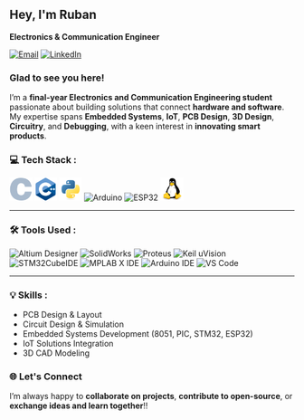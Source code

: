 ## Hey, I'm Ruban

**Electronics & Communication Engineer**  

[![Email](https://img.shields.io/badge/Email-D14836?style=flat&logo=gmail&logoColor=white)](mailto:rubansathaiyah@gmail.com?subject=Hello%20Ruban&body=Hi%20Ruban,%0A%0AI%20want%20to%20connect%20with%20you.)
[![LinkedIn](https://img.shields.io/badge/LinkedIn-0077B5?style=flat&logo=linkedin&logoColor=white)](https://www.linkedin.com/in/ruban05/) 

### Glad to see you here!

 I’m a **final-year Electronics and Communication Engineering student** passionate about building solutions that connect **hardware and software**.  
My expertise spans **Embedded Systems**, **IoT**, **PCB Design**, **3D Design**, **Circuitry**, and **Debugging**, with a keen interest in **innovating smart products**.


### 💻 Tech Stack : 

<p align="left">  
  <img src="https://raw.githubusercontent.com/devicons/devicon/master/icons/c/c-original.svg" alt="C" width="40" height="40"/>  
  <img src="https://raw.githubusercontent.com/devicons/devicon/master/icons/cplusplus/cplusplus-original.svg" alt="C++" width="40" height="40"/>
  <img src="https://raw.githubusercontent.com/devicons/devicon/master/icons/python/python-original.svg" alt="Python" width="40" height="40"/>  
  <img src="https://cdn.jsdelivr.net/gh/devicons/devicon/icons/arduino/arduino-original.svg" alt="Arduino" width="40" height="40"/>  
  <img src="https://cdn.worldvectorlogo.com/logos/espressif-systems.svg" alt="ESP32" width="40" height="40"/>  
  <img src="https://raw.githubusercontent.com/devicons/devicon/master/icons/linux/linux-original.svg" alt="Linux" width="40" height="40"/>  
</p>  

---

### 🛠 Tools Used :
<p align="left">  
  <img src="https://img.shields.io/badge/Altium%20Designer-A5915F?style=for-the-badge&logo=altium-designer&logoColor=white" alt="Altium Designer"/>  
  
  <img src="https://img.shields.io/badge/SolidWorks-FF0000?style=for-the-badge&logo=dassaultsystemes&logoColor=white" alt="SolidWorks"/>  
  <img src="https://img.shields.io/badge/Proteus-1B6AC6?style=for-the-badge&logo=proteus&logoColor=white" alt="Proteus"/>  
  <img src="https://img.shields.io/badge/Keil%20uVision-39457E?style=for-the-badge&logo=arm&logoColor=white" alt="Keil uVision"/>  
  <img src="https://img.shields.io/badge/STM32CubeIDE-03234B?style=for-the-badge&logo=stmicroelectronics&logoColor=white" alt="STM32CubeIDE"/>  
  <img src="https://img.shields.io/badge/MPLAB%20X%20IDE-0071C5?style=for-the-badge&logo=microchip&logoColor=white" alt="MPLAB X IDE"/>  
  <img src="https://img.shields.io/badge/Arduino%20IDE-00979D?style=for-the-badge&logo=arduino&logoColor=white" alt="Arduino IDE"/>  
  <img src="https://img.shields.io/badge/VS%20Code-007ACC?style=for-the-badge&logo=visual-studio-code&logoColor=white" alt="VS Code"/>  
</p>  

---

### 💡 Skills : 
- PCB Design & Layout  
- Circuit Design & Simulation  
- Embedded Systems Development (8051, PIC, STM32, ESP32)  
- IoT Solutions Integration  
- 3D CAD Modeling  

  
### 🌐 Let's Connect  
I’m always happy to **collaborate on projects**, **contribute to open-source**, or **exchange ideas and learn together**!!

